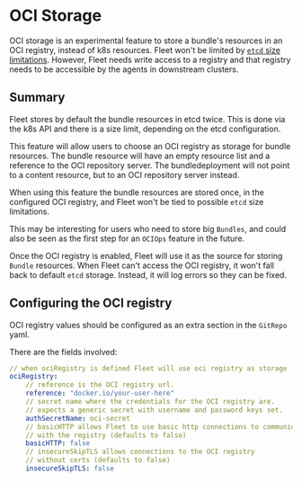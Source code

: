 # OCI Storage

OCI storage is an experimental feature to store a bundle's resources in an OCI registry, instead of k8s resources.
Fleet won't be limited by [`etcd` size limitations](https://etcd.io/docs/v3.4/dev-guide/limit/). However,
Fleet needs write access to a registry and that registry needs to be accessible by the agents in downstream clusters.

## Summary

Fleet stores by default the bundle resources in etcd twice. This is done via the k8s API and there is a size limit, depending on the etcd configuration.

This feature will allow users to choose an OCI registry as storage for bundle resources. The bundle resource will have an empty resource list and a reference to the OCI repository server. The bundledeployment will not point to a content resource, but to an OCI repository server instead.

When using this feature the bundle resources are stored once, in the configured OCI registry, and Fleet won't be tied to possible `etcd` size limitations.

This may be interesting for users who need to store big `Bundles`, and could also be seen as the first step for an `OCIOps` feature in the future.

Once the OCI registry is enabled, Fleet will use it as the source for storing `Bundle` resources.
When Fleet can't access the OCI registry, it won't fall back to default `etcd` storage. Instead, it will log errors so they can be fixed.

## Configuring the OCI registry

OCI registry values should be configured as an extra section in the `GitRepo` yaml.

There are the fields involved:

```yaml
// when ociRegistry is defined Fleet will use oci registry as storage
ociRegistry:
    // reference is the OCI registry url.
    reference: "docker.io/your-user-here"
    // secret name where the credentials for the OCI registry are.
    // expects a generic secret with username and password keys set.
    authSecretName: oci-secret
    // basicHTTP allows Fleet to use basic http connections to communicate
    // with the registry (defaults to false)
    basicHTTP: false
    // insecureSkipTLS allows connections to the OCI registry
    // without certs (defaults to false)
    insecureSkipTLS: false
```
